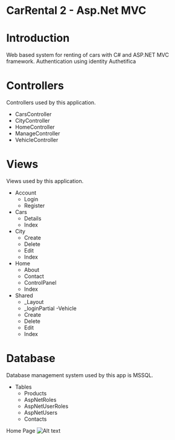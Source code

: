 # CarRental 2 - Asp.Net MVC

# Introduction
 Web based system for renting of cars with C# and ASP.NET MVC framework. Authentication using identity
 Authetifica
# Controllers
Controllers used by this application.
- CarsController 
- CityController 
- HomeController 
- ManageController 
- VehicleController 

# Views
Views used by this application.
- Account
  - Login 
  - Register
- Cars
  - Details
  - Index
- City
  - Create
  - Delete
  - Edit
  - Index
- Home
  - About
  - Contact
  - ControlPanel
  - Index
- Shared 
  - _Layout
  - _loginPartial
-Vehicle 
  - Create
  - Delete
  - Edit 
  - Index
# Database
Database management system used by this app is MSSQL.
- Tables
    - Products
    - AspNetRoles
    - AspNetUserRoles
    - AspNetUsers
    - Contacts


 Home Page
![Alt text](https://i.postimg.cc/X7HpSZLb/homepage.jpg "Home Page")
